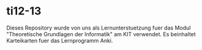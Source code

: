 ti12-13
==

Dieses Repository wurde von uns als Lernunterstuetzung fuer das Modul "Theoretische Grundlagen der Informatik" am KIT verwendet. Es beinhaltet Karteikarten fuer das Lernprogramm Anki.
